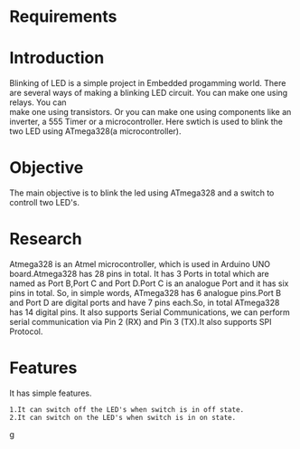 # Requirements
# Introduction
   Blinking of LED is a simple project in Embedded progamming world. There are several ways of making a blinking LED circuit. You can make one using relays. You can        
   make one using transistors. Or you can make one using components like an inverter, a 555 Timer or a microcontroller. Here swtich is used to blink the two LED 
   using  ATmega328(a microcontroller).
# Objective
   The main objective is to blink the led using ATmega328 and a switch to controll two LED's. 
# Research
   Atmega328 is an Atmel microcontroller, which is used in Arduino UNO board.Atmega328 has 28 pins in total. It has 3 Ports in total which are named as Port B,Port  C and Port D.Port C is an analogue Port and it has six pins in total. So, in simple words, ATmega328 has 6 analogue pins.Port B and Port D are digital ports and have 7 pins each.So, in total ATmega328 has 14 digital pins. It also supports Serial Communications, we can perform serial communication via Pin  2 (RX) and Pin 3 (TX).It also supports SPI Protocol.
# Features
   It has simple features.
       
    1.It can switch off the LED's when switch is in off state.
    2.It can switch on the LED's when switch is in on state.
g

